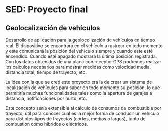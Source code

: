 # SED: Proyecto final

## Geolocalización de vehículos

Desarrollo de aplicación para la geolocolización de vehículos en tiempo real. El dispositivo se encontrará en el vehículo a rastrear en todo momento y este comunicará la posición del vehículo siempre y cuando este esté encendido. Cuando esté apagado mostrará la última posición registrada. Con los datos obtenidos de una placa con receptor GPS podremos realizar los calculos necesarios para mostrar medidas como velocidad media, distancia total, tiempo de trayecto, etc.

La idea con la que se creó este proyecto era la de crear un sistema de localización de vehículos para saber en todo momento su posición, lo que permitiría muchas funcionalidades tales como la apertura de garajes a distancia, notificaciones por hurto, etc.

Este concepto sería extensible al cálculo de consumos de combustible por trayecto, útil para conocer cual es la mejor forma de conducir un vehículo para distintos tipos de trayectos (cortos, medios o largos), tanto de combustión como híbridos o eléctricos.
